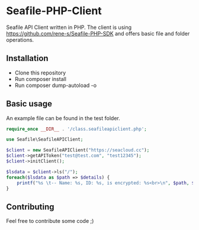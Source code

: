 # Seafile-PHP-Client

Seafile API Client written in PHP. The client is using https://github.com/rene-s/Seafile-PHP-SDK and offers basic file and folder operations.

## Installation

- Clone this repository
- Run composer install
- Run composer dump-autoload -o


## Basic usage
An example file can be found in the test folder.

```php
require_once __DIR__ . '/class.seafileapiclient.php';

use Seafile\SeafileAPIClient;

$client = new SeafileAPIClient("https://seacloud.cc");
$client->getAPIToken("test@test.com", "test12345");
$client->initClient();

$lsdata = $client->ls("/");
foreach($lsdata as $path => $details) {
	printf("%s \t-- Name: %s, ID: %s, is encrypted: %s<br>\n", $path, $details["displayname"], $details["id"], $details["encrypted"] ? 'YES' : 'NO');
}
```

## Contributing
Feel free to contribute some code ;)
